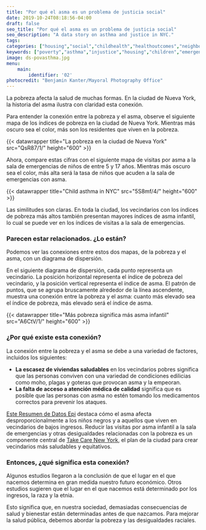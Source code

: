 ```yaml
---
title: "Por qué el asma es un problema de justicia social"
date: 2019-10-24T08:18:56-04:00
draft: false
seo_title: "Por qué el asma es un problema de justicia social"
seo_description: "A data story on asthma and justice in NYC."
tags:
categories: ["housing","social","childhealth","healthoutcomes","neighborhoods"]
keywords: ["poverty","asthma","injustice","housing","children","emergency department visits","ed visits","emergency room","social determinants","kids"]
image: ds-povasthma.jpg
menu:
    main:
        identifier: '02'
photocredit: "Benjamin Kanter/Mayoral Photography Office"
---
```


La pobreza afecta la salud de muchas formas. En la ciudad de Nueva York, la historia del asma ilustra con claridad esta conexión.

Para entender la conexión entre la pobreza y el asma, observe el siguiente mapa de los índices de pobreza en la ciudad de Nueva York. Mientras más oscuro sea el color, más son los residentes que viven en la pobreza.

{{< datawrapper title="La pobreza en la ciudad de Nueva York" src="QsR87/1/" height="600" >}}

Ahora, compare estas cifras con el siguiente mapa de visitas por asma a la sala de emergencias de niños de entre 5 y 17 años. Mientras más oscuro sea el color, más alta será la tasa de niños que acuden a la sala de emergencias con asma.

{{< datawrapper title="Child asthma in NYC" src="5S8mf/4/" height="600" >}}

Las similitudes son claras. En toda la ciudad, los vecindarios con los índices de pobreza más altos también presentan mayores índices de asma infantil, lo cual se puede ver en los índices de visitas a la sala de emergencias.

### Parecen estar relacionados. ¿Lo están?
Podemos ver las conexiones entre estos dos mapas, de la pobreza y el asma, con un diagrama de dispersión.

En el siguiente diagrama de dispersión, cada punto representa un vecindario. La posición horizontal representa el índice de pobreza del vecindario, y la posición vertical representa el índice de asma. El patrón de puntos, que se agrupa bruscamente alrededor de la línea ascendente, muestra una conexión entre la pobreza y el asma: cuanto más elevado sea el índice de pobreza, más elevado será el índice de asma.

{{< datawrapper title="Más pobreza significa más asma infantil" src="A6CtV/1/" height="600" >}}

### ¿Por qué existe esta conexión?
La conexión entre la pobreza y el asma se debe a una variedad de factores, incluidos los siguientes:
- **La escasez de viviendas saludables** en los vecindarios pobres significa que las personas conviven con una variedad de condiciones edilicias como moho, plagas y goteras que provocan asma y la empeoran.
- **La falta de acceso a atención médica de calidad** significa que es posible que las personas con asma no estén tomando los medicamentos correctos para prevenir los ataques.

[Este Resumen de Datos Epi](https://www1.nyc.gov/assets/doh/downloads/pdf/epi/databrief90.pdf) destaca cómo el asma afecta desproporcionalmente a los niños negros y a aquellos que viven en vecindarios de bajos ingresos. Reducir las visitas por asma infantil a la sala de emergencias y otras desigualdades relacionadas con la pobreza es un componente central de [Take Care New York](https://www1.nyc.gov/assets/doh/downloads/pdf/tcny/tcny-2020.pdf), el plan de la ciudad para crear vecindarios más saludables y equitativos.

### Entonces, ¿qué significa esta conexión?
Algunos estudios llegaron a la conclusión de que el lugar en el que nacemos determina en gran medida nuestro futuro económico. Otros estudios sugieren que el lugar en el que nacemos está determinado por los ingresos, la raza y la etnia.

Esto significa que, en nuestra sociedad, demasiadas consecuencias de salud y bienestar están determinadas antes de que nazcamos. Para mejorar la salud pública, debemos abordar la pobreza y las desigualdades raciales.


